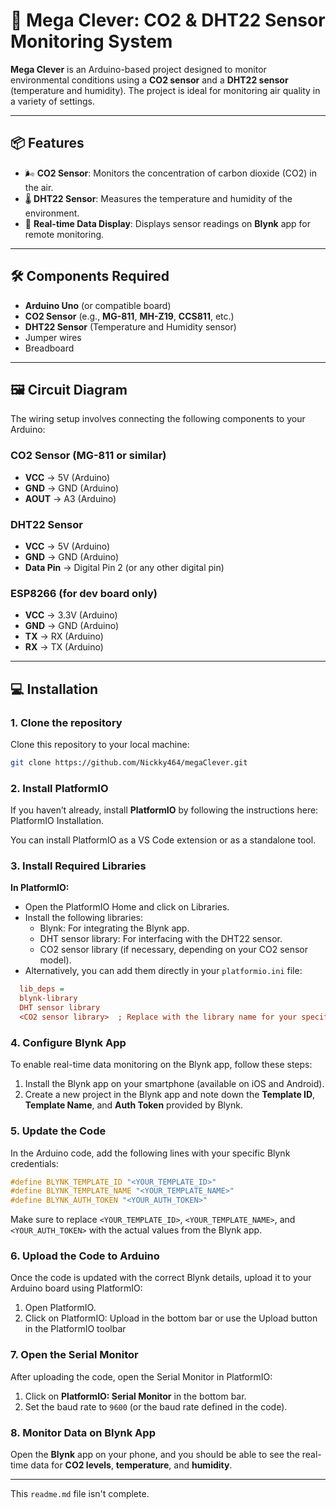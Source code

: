 # 🧠 Mega Clever: CO2 & DHT22 Sensor Monitoring System

**Mega Clever** is an Arduino-based project designed to monitor environmental conditions using a **CO2 sensor** and a **DHT22 sensor** (temperature and humidity). The project is ideal for monitoring air quality in a variety of settings.

---

## 📦 Features

- 🌬️ **CO2 Sensor**: Monitors the concentration of carbon dioxide (CO2) in the air.
- 🌡️ **DHT22 Sensor**: Measures the temperature and humidity of the environment.
- 📱 **Real-time Data Display**: Displays sensor readings on **Blynk** app for remote monitoring.

---

## 🛠️ Components Required

- **Arduino Uno** (or compatible board)
- **CO2 Sensor** (e.g., **MG-811**, **MH-Z19**, **CCS811**, etc.)
- **DHT22 Sensor** (Temperature and Humidity sensor)
- Jumper wires
- Breadboard

---

## 🖼️ Circuit Diagram

The wiring setup involves connecting the following components to your Arduino:

### **CO2 Sensor (MG-811 or similar)**

- **VCC** → 5V (Arduino)
- **GND** → GND (Arduino)
- **AOUT** → A3 (Arduino)

### **DHT22 Sensor**

- **VCC** → 5V (Arduino)
- **GND** → GND (Arduino)
- **Data Pin** → Digital Pin 2 (or any other digital pin)

### **ESP8266 (for dev board only)**

- **VCC** → 3.3V (Arduino)
- **GND** → GND (Arduino)
- **TX** → RX (Arduino)
- **RX** → TX (Arduino)

---

## 💻 Installation

### 1. Clone the repository

Clone this repository to your local machine:

```bash
git clone https://github.com/Nickky464/megaClever.git
```

### 2. Install PlatformIO

If you haven’t already, install **PlatformIO** by following the instructions here: PlatformIO Installation.

You can install PlatformIO as a VS Code extension or as a standalone tool.

### 3. Install Required Libraries

**In PlatformIO:**

- Open the PlatformIO Home and click on Libraries.
- Install the following libraries:
  - Blynk: For integrating the Blynk app.
  - DHT sensor library: For interfacing with the DHT22 sensor.
  - CO2 sensor library (if necessary, depending on your CO2 sensor model).
- Alternatively, you can add them directly in your `platformio.ini` file:

```ini
  lib_deps =
  blynk-library
  DHT sensor library
  <CO2 sensor library>  ; Replace with the library name for your specific CO2 sensor
```

### 4. Configure Blynk App

To enable real-time data monitoring on the Blynk app, follow these steps:

1. Install the Blynk app on your smartphone (available on iOS and Android).
2. Create a new project in the Blynk app and note down the **Template ID**, **Template Name**, and **Auth Token** provided by Blynk.

### 5. Update the Code

In the Arduino code, add the following lines with your specific Blynk credentials:

```cpp
#define BLYNK_TEMPLATE_ID "<YOUR_TEMPLATE_ID>"
#define BLYNK_TEMPLATE_NAME "<YOUR_TEMPLATE_NAME>"                   
#define BLYNK_AUTH_TOKEN "<YOUR_AUTH_TOKEN>"

 ```

 Make sure to replace `<YOUR_TEMPLATE_ID>`, `<YOUR_TEMPLATE_NAME>`, and `<YOUR_AUTH_TOKEN>` with the actual values from the Blynk app.

### 6. Upload the Code to Arduino

Once the code is updated with the correct Blynk details, upload it to your Arduino board using PlatformIO:

1. Open PlatformIO.
2. Click on PlatformIO: Upload in the bottom bar or use the Upload button in the PlatformIO toolbar

### 7. Open the Serial Monitor

After uploading the code, open the Serial Monitor in PlatformIO:

1. Click on **PlatformIO: Serial Monitor** in the bottom bar.
2. Set the baud rate to `9600` (or the baud rate defined in the code).

### 8. Monitor Data on Blynk App

Open the **Blynk** app on your phone, and you should be able to see the real-time data for **CO2 levels**, **temperature**, and **humidity**.

---
This `readme.md` file isn't complete.

